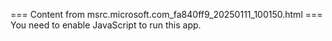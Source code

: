 === Content from msrc.microsoft.com_fa840ff9_20250111_100150.html ===
You need to enable JavaScript to run this app.

